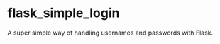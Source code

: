flask_simple_login
==================

A super simple way of handling usernames and passwords with Flask.

